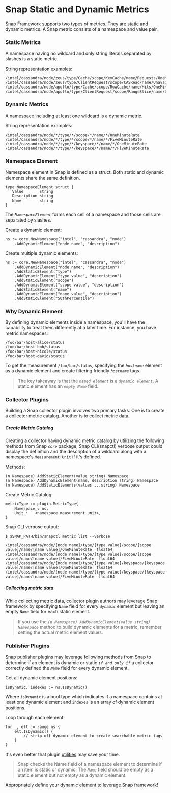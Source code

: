 
# Snap Static and Dynamic Metrics

Snap Framework supports two types of metrics. They are static and dynamic metrics. A Snap metric consists of a namespace and value pair.

### Static Metrics
A namespace having no wildcard and only string literals separated by slashes is a static metric.

String representation examples:
```
/intel/cassandra/node/zeus/type/Cache/scope/KeyCache/name/Requests/OneMinuteRate
/intel/cassandra/node/zeus/type/ClientRequest/scope/CASRead/name/Unavailables/FiveMinuteRate
/intel/cassandra/node/apollo/type/Cache/scope/RowCache/name/Hits/OneMinuteRate
/intel/cassandra/node/apollo/type/ClientRequest/scope/RangeSlice/name/Latency/OneMinuteRate
```
### Dynamic Metrics
A namespace including at least one wildcard is a dynamic metric.

String representation examples:
```
/intel/cassandra/node/*/type/*/scope/*/name/*/OneMinuteRate
/intel/cassandra/node/*/type/*/scope/*/name/*/FiveMinuteRate
/intel/cassandra/node/*/type/*/keyspace/*/name/*/OneMinuteRate
/intel/cassandra/node/*/type/*/keyspace/*/name/*/FiveMinuteRate
```
### Namespace Element
Namespace element in Snap is defined as a struct. Both static and dynamic elements share the same definition.
 ```
 type NamespaceElement struct {
	Value       string
	Description string
	Name        string
}
 ```
The _`NamespaceElement`_ forms each cell of a namespace and those cells are separated by slashes. 

Create a dynamic element:
```
ns := core.NewNamespace("intel", "cassandra", "node")
    .AddDynamicElement("node name", "description")
```

Create multiple dynamic elements:
```
ns := core.NewNamespace("intel", "cassandra", "node")
    .AddDynamicElement("node name", "description")
    .AddStaticElement("type")
    .AddDynamicElement("type value", "description")
    .AddStaticElement("scope")
    .AddDynamicElement("scope value", "description")
    .AddStaticElement("name")
    .AddDynamicElement("name value", "description")
    .AddStaticElement("50thPercentile")
```

### Why Dynamic Element
By defining dynamic elements inside a namespace, you'll have the capability to treat them differently at a later time. For instance, you have metric namespaces:
```
/foo/bar/host-alice/status
/foo/bar/host-bob/status
/foo/bar/host-nicole/status
/foo/bar/host-david/status
```
To get the measurement `/foo/bar/status`, specifying the _`hostname`_ element as a dynamic element and create filtering friendly _`hostname`_ tags.

>The key takeaway is that the _`named element`_ is a _`dynamic element`_. A static element has an _`empty Name`_ field.

### Collector Plugins
Building a Snap collector plugin involves two primary tasks. One is to create a collector metric catalog. Another is to collect metric data.

##### Create Metric Catalog
Creating a collector having dynamic metric catalog by utilizing the following methods from Snap _`core`_ package, Snap CLI(snapctl) verbose output could display the definition and the description of a wildcard along with a namespace's `Measurement Unit` if it's defined.

Methods:
```
(n Namespace) AddStaticElement(value string) Namespace
(n Namespace) AddDynamicElement(name, description string) Namespace
(n Namespace) AddStaticElements(values ...string) Namespace
```

Create Metric Catalog:
```
metricType := plugin.MetricType{
    Namespace_: ns,
    Unit_:   <namespace measurement unit>,
}
```

Snap CLI verbose output:
```
$ $SNAP_PATH/bin/snapctl metric list --verbose

/intel/cassandra/node/[node name]/type/[type value]/scope/[scope value]/name/[name value]/OneMinuteRate  float64
/intel/cassandra/node/[node name]/type/[type value]/scope/[scope value]/name/[name value]/FiveMinuteRate  float64
/intel/cassandra/node/[node name]/type/[type value]/keyspace/[keyspace value]/name/[name value]/OneMinuteRate  float64
/intel/cassandra/node/[node name]/type/[type value]/keyspace/[keyspace value]/name/[name value]/FiveMinuteRate  float64
```
##### Collecting metric data
While collecting metric data, collector plugin authors may leverage Snap framework by specifying `Name` field for every _`dynamic`_ element but leaving an empty `Name` field for each static element.

>If you use the _`(n Namespace) AddDynamicElement(value string) Namespace`_ method to build dynamic elements for a metric, remember setting the actual metric element values.

### Publisher Plugins
Snap publisher plugins may leverage following methods from Snap to determine if an element is dynamic or static _`if and only if`_ a collector correctly defined the _`Name`_ field for every dynamic element.

Get all dynamic element positions:
```
isDynamic, indexes := ns.IsDynamic() 
```
Where `isDynamic` is a bool type which indicates if a namespace contains at least one dynamic element and `indexes` is an array of dynamic element positions.

Loop through each element:
```
for _, elt := range ns {
    elt.IsDynamic() {
        // strip off dynamic element to create searchable metric tags
    }
}
```
It's even better that plugin [utilities](https://github.com/intelsdi-x/snap-plugin-utilities/blob/master/mts/mts.go#L32) may save your time.

> Snap checks the Name field of a namespace element to determine if an item is static or dynamic.  The _`Name`_ field should be empty as a static element but not empty as a dynamic element.

Appropriately define your dynamic element to leverage Snap framework!
